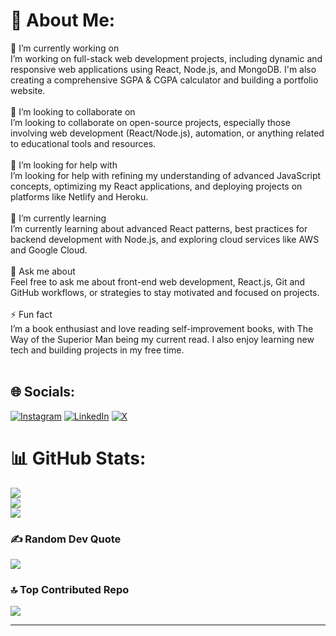 # 💫 About Me:
🔭 I’m currently working on<br>I’m working on full-stack web development projects, including dynamic and responsive web applications using React, Node.js, and MongoDB. I'm also creating a comprehensive SGPA & CGPA calculator and building a portfolio website.<br><br>👯 I’m looking to collaborate on<br>I’m looking to collaborate on open-source projects, especially those involving web development (React/Node.js), automation, or anything related to educational tools and resources.<br><br>🤝 I’m looking for help with<br>I’m looking for help with refining my understanding of advanced JavaScript concepts, optimizing my React applications, and deploying projects on platforms like Netlify and Heroku.<br><br>🌱 I’m currently learning<br>I’m currently learning about advanced React patterns, best practices for backend development with Node.js, and exploring cloud services like AWS and Google Cloud.<br><br>💬 Ask me about<br>Feel free to ask me about front-end web development, React.js, Git and GitHub workflows, or strategies to stay motivated and focused on projects.<br><br>⚡ Fun fact<br>I’m a book enthusiast and love reading self-improvement books, with The Way of the Superior Man being my current read. I also enjoy learning new tech and building projects in my free time.<br><br>


## 🌐 Socials:
[![Instagram](https://img.shields.io/badge/Instagram-%23E4405F.svg?logo=Instagram&logoColor=white)](https://instagram.com/guruveer._) [![LinkedIn](https://img.shields.io/badge/LinkedIn-%230077B5.svg?logo=linkedin&logoColor=white)](https://linkedin.com/in/guruveersingh) [![X](https://img.shields.io/badge/X-black.svg?logo=X&logoColor=white)](https://x.com/GuruveerSingh_) 

# 📊 GitHub Stats:
![](https://github-readme-stats.vercel.app/api?username=guruveer-singh&theme=dark&hide_border=false&include_all_commits=true&count_private=false)<br/>
![](https://github-readme-streak-stats.herokuapp.com/?user=guruveer-singh&theme=dark&hide_border=false)<br/>
![](https://github-readme-stats.vercel.app/api/top-langs/?username=guruveer-singh&theme=dark&hide_border=false&include_all_commits=true&count_private=false&layout=compact)

### ✍️ Random Dev Quote
![](https://quotes-github-readme.vercel.app/api?type=horizontal&theme=radical)

### 🔝 Top Contributed Repo
![](https://github-contributor-stats.vercel.app/api?username=guruveer-singh&limit=5&theme=dark&combine_all_yearly_contributions=true)

---
